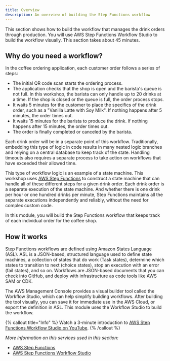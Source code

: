 ```yaml
---
title: Overview
description: An overview of building the Step Functions workflow
---
```


This section shows how to build the workflow that manages the drink orders through production. You will use AWS Step Functions Workflow Studio to build the workflow visually. This section takes about 45 minutes.


## Why do you need a workflow?

In the coffee ordering application, each customer order follows a series of steps:

* The initial QR code scan starts the ordering process.
* The application checks that the shop is open and the barista's queue is not full. In this workshop, the barista can only handle up to 20 drinks at a time. If the shop is closed or the queue is full, the order process stops.
* It waits 5 minutes for the customer to place the specifics of the drink order, such as a "Vanilla Latte with Soy Milk". If nothing happens after 5 minutes, the order times out.
* It waits 15 minutes for the barista to produce the drink. If nothing happens after 15 minutes, the order times out.
* The order is finally completed or canceled by the barista.

Each drink order will be in a separate point of this workflow. Traditionally, embedding this type of logic in code results in many nested logic branches and relying on a central database to keep track of the state. Handling timeouts also requires a separate process to take action on workflows that have exceeded their allowed time.

This type of workflow logic is an example of a state machine. This workshop uses [AWS Step Functions](https://aws.amazon.com/step-functions/) to construct a state machine that can handle all of these different steps for a given drink order. Each drink order is a separate execution of the state machine. And whether there is one drink per hour or one hundred drinks per minute, Step Functions maintains all the separate executions independently and reliably, without the need for complex custom code.

In this module, you will build the Step Functions workflow that keeps track of each individual order for the coffee shop.

## How it works

Step Functions workflows are defined using Amazon States Language (ASL). ASL is a JSON-based, structured language used to define state machines, a collection of states that do work (Task states), determine which states to transition to next (choice states), stop an execution with an error (fail states), and so on. Workflows are JSON-based documents that you can check into GitHub, and deploy with infrastructure as code tools like AWS SAM or CDK.

The AWS Management Console provides a visual builder tool called the Workflow Studio, which can help simplify building workflows. After building the tool visually, you can save it for immediate use in the AWS Cloud, or export the definition in ASL. This module uses the Workflow Studio to build the workflow.

{% callout title="Info" %}
Watch a 3-minute introduction to [AWS Step Functions Workflow Studio on YouTube](https://www.youtube.com/watch?v=HfTucfkIwhs).
{% /callout %}

*More information on this services used in this section:*
* [AWS Step Functions](https://aws.amazon.com/step-functions/)
* [AWS Step Functions Workflow Studio](https://docs.aws.amazon.com/step-functions/latest/dg/workflow-studio.html)
